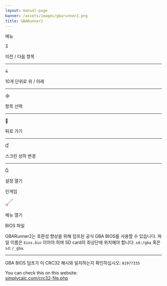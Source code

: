 ```yaml
---
layout: manual-page
banner: /assets/images/gbarunner2.png
title: GBARunner2
---
```


<div class="section-title">메뉴</div>
<div class="section-body">
    <div class="button-action-group">
        <p class="button-action button">&#xE07D;</p>
        <p class="button-action-text">이전 / 다음 항목</p>
    </div>
    <hr>
    <div class="button-action-group">
        <p class="button-action button">&#xE07E;</p>
        <p class="button-action-text">10개 단위로 위 / 아래</p>
    </div>
    <hr>
    <div class="button-action-group">
        <p class="button-action button">&#xE000;</p>
        <p class="button-action-text">항목 선택</p>
    </div>
    <hr>
    <div class="button-action-group">
        <p class="button-action button">&#xE001;</p>
        <p class="button-action-text">뒤로 가기</p>
    </div>
    <hr>
    <div class="button-action-group">
        <p class="button-action button">&#xE004;</p>
        <p class="button-action-text">스크린 상하 변경</p>
    </div>
    <hr>
    <div class="button-action-group">
        <p class="button-action button">&#xE005;</p>
        <p class="button-action-text">설정 열기</p>
    </div>
</div>
<div class="section-title">인게임</div>
<div class="section-body">
    <div class="button-action-group">
        <p class="button-action"><img src="/assets/images/tap.png" alt="터치 스크린을 누르세요"></p>
        <p class="button-action-text">메뉴 열기</p>
    </div>
</div>
<div class="section-title">BIOS 파일</div>
<div class="section-body">
    <p>
        GBARunner2는 호환성 향상을 위해 덤프된 공식 GBA BIOS를 사용할 수 있습니다. 파일 이름은 <code>bios.bin</code> 이어야 하며 SD card의 최상단에 위치해야 합니다: <code>sd:/gba</code> 혹은 <code>sd:/_gba</code>.
    </p>
    <hr>
    <p>
        GBA BIOS 덤프가 이 CRC32 해시와 일치하는지 확인하십시오: <code>81977335</code>
    </p>
    <p>
        You can check this on this website:<br><a href="https://simplycalc.com/crc32-file.php">simplycalc.com/crc32-file.php</a>
    </p>
</div>
